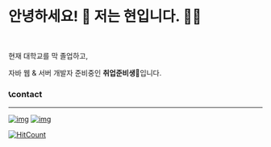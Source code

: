 # 안녕하세요! 👋 저는 현입니다. 👨‍💻

<br>

현재 대학교를 막 졸업하고,

자바 웹 & 서버 개발자 준비중인 **취업준비생**:baby_chick:입니다.
<br>


### :telephone_receiver:contact

----------

[![img](https://camo.githubusercontent.com/35ace6cc0ee99427e99338ede8678a8bbd44709e/68747470733a2f2f696d672e736869656c64732e696f2f62616467652f696e7374616772616d2d2532334534343035462e7376673f267374796c653d666f722d7468652d6261646765266c6f676f3d696e7374616772616d266c6f676f436f6c6f723d7768697465)](https://instagram.com/kyun9.hyun)   [![img](https://camo.githubusercontent.com/e687a5c5a84633bb6dee6ba6f6f7c8076cebbbbd/68747470733a2f2f696d672e736869656c64732e696f2f62616467652f676d61696c2d2532334431343833362e7376673f267374796c653d666f722d7468652d6261646765266c6f676f3d676d61696c266c6f676f436f6c6f723d7768697465)](mailto:h.kyun9@gmail.com)  

[![HitCount](http://hits.dwyl.com/kyun9/kyun9.svg)](http://hits.dwyl.com/kyun9/kyun9)









